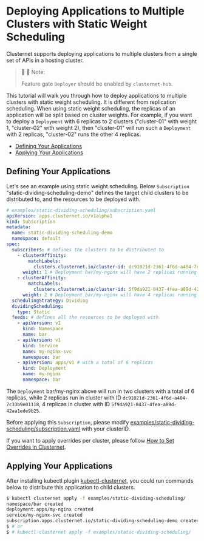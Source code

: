 # Deploying Applications to Multiple Clusters with Static Weight Scheduling

Clusternet supports deploying applications to multiple clusters from a single set of APIs in a hosting cluster.

> :pushpin: :pushpin: Note:
>
> Feature gate `Deployer` should be enabled by `clusternet-hub`.

This tutorial will walk you through how to deploy applications to multiple clusters with static weight scheduling. It is
different from replication scheduling. When using static weight scheduling, the replicas of an application will be split
based on cluster weights. For example, if you want to deploy a `Deployment` with 6 replicas to 2 clusters ("cluster-01"
with weight 1, "cluster-02" with weight 2), then "cluster-01" will run such a `Deployment` with 2 replicas, "cluster-02"
runs the other 4 replicas.

- [Defining Your Applications](#defining-your-applications)
- [Applying Your Applications](#applying-your-applications)

## Defining Your Applications

Let's see an example using static weight scheduling. Below `Subscription` "static-dividing-scheduling-demo" defines the
target child clusters to be distributed to, and the resources to be deployed with.

```yaml
# examples/static-dividing-scheduling/subscription.yaml
apiVersion: apps.clusternet.io/v1alpha1
kind: Subscription
metadata:
  name: static-dividing-scheduling-demo
  namespace: default
spec:
  subscribers: # defines the clusters to be distributed to
    - clusterAffinity:
        matchLabels:
          clusters.clusternet.io/cluster-id: dc91021d-2361-4f6d-a404-7c33b9e01118 # PLEASE UPDATE THIS CLUSTER-ID TO YOURS!!!
      weight: 1 # Deployment bar/my-nginx will have 2 replicas running in this cluster
    - clusterAffinity:
        matchLabels:
          clusters.clusternet.io/cluster-id: 5f9da921-0437-4fea-a89d-42aa1ede9b25 # PLEASE UPDATE THIS CLUSTER-ID TO YOURS!!!
      weight: 2 # Deployment bar/my-nginx will have 4 replicas running in this cluster
  schedulingStrategy: Dividing
  dividingScheduling:
    type: Static
  feeds: # defines all the resources to be deployed with
    - apiVersion: v1
      kind: Namespace
      name: bar
    - apiVersion: v1
      kind: Service
      name: my-nginx-svc
      namespace: bar
    - apiVersion: apps/v1 # with a total of 6 replicas
      kind: Deployment
      name: my-nginx
      namespace: bar
```

The `Deployment` bar/my-nginx above will run in two clusters with a total of 6 replicas, while 2 replicas run in cluster
with ID `dc91021d-2361-4f6d-a404-7c33b9e01118`, 4 replicas in cluster with ID `5f9da921-0437-4fea-a89d-42aa1ede9b25`.

Before applying this `Subscription`, please
modify [examples/static-dividing-scheduling/subscription.yaml](https://github.com/clusternet/clusternet/blob/main/examples/static-dividing-scheduling/subscription.yaml)
with your clusterID.

If you want to apply overrides per cluster, please follow [How to Set Overrides in Clusternet](./setting-overrides.md).

## Applying Your Applications

After installing kubectl plugin [kubectl-clusternet](https://github.com/clusternet/kubectl-clusternet), you could run
commands below to distribute this application to child clusters.

```bash
$ kubectl clusternet apply -f examples/static-dividing-scheduling/
namespace/bar created
deployment.apps/my-nginx created
service/my-nginx-svc created
subscription.apps.clusternet.io/static-dividing-scheduling-demo created
$ # or
$ # kubectl-clusternet apply -f examples/static-dividing-scheduling/
```
